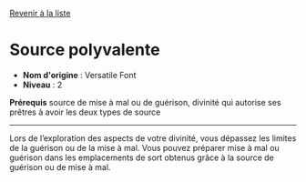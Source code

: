 [Revenir à la liste](..)

# Source polyvalente

 * **Nom d'origine** : Versatile Font
 * **Niveau** : 2


<p><strong>Prérequis</strong> source de mise à mal ou de guérison, divinité qui autorise ses prêtres à avoir les deux types de source</p>
<hr>
<p>Lors de l’exploration des aspects de votre divinité, vous dépassez les limites de la guérison ou de la mise à mal. Vous pouvez préparer mise à mal ou guérison dans les emplacements de sort obtenus grâce à la source de guérison ou de mise à mal.</p>
